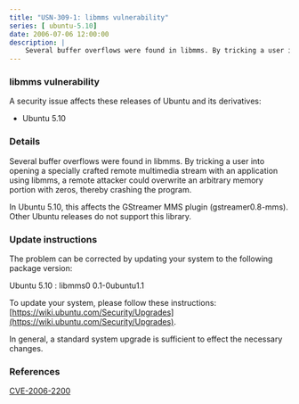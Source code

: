 ```yaml
---
title: "USN-309-1: libmms vulnerability"
series: [ ubuntu-5.10]
date: 2006-07-06 12:00:00
description: |
    Several buffer overflows were found in libmms. By tricking a user into opening a specially crafted remote multimedia stream with an application using libmms, a remote attacker could overwrite an arbitrary memory portion with zeros, thereby crashing the program.
--- 
```

 
 


### libmms vulnerability

A security issue affects these releases of Ubuntu and its derivatives:

* Ubuntu 5.10

### Details

Several buffer overflows were found in libmms. By tricking a user into opening a specially crafted remote multimedia stream with an application using libmms, a remote attacker could overwrite an arbitrary memory portion with zeros, thereby crashing the program.

In Ubuntu 5.10, this affects the GStreamer MMS plugin (gstreamer0.8-mms). Other Ubuntu releases do not support this library.

### Update instructions

The problem can be corrected by updating your system to the following package version:

Ubuntu 5.10
 : libmms0 <span>0.1-0ubuntu1.1</span>

To update your system, please follow these instructions: [https://wiki.ubuntu.com/Security/Upgrades](https://wiki.ubuntu.com/Security/Upgrades).

In general, a standard system upgrade is sufficient to effect the necessary changes.

### References

 
 [CVE-2006-2200](http://people.ubuntu.com/~ubuntu-security/cve/CVE-2006-2200)
 

